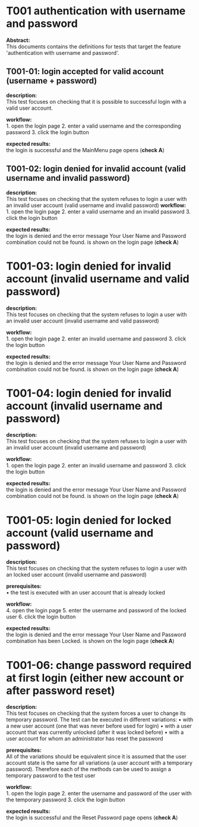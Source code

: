 # T001 authentication with username and password

**Abstract:**  
This documents contains the definitions for tests that target the feature 'authentication with username and password'.

## T001-01: login accepted for valid account (username + password)
**description:**  
This test focuses on checking that it is possible to successful login with a valid user account.

**workflow:**  
    1. open the login page
    2. enter a valid username and the corresponding password
    3. click the login button

**expected results:**  
the login is successful and the MainMenu page opens (**check A**)

## T001-02: login denied for invalid account (valid username and invalid password)
**description:**  
This test focuses on checking that the system refuses to login a user with an invalid user account (valid username and invalid password)
**workflow:**  
    1. open the login page
    2. enter a valid username and an invalid password
    3. click the login button

**expected results:**  
the login is denied and the error message Your User Name and Password combination could not be found. is shown on the login page (**check A**)
# T001-03: login denied for invalid account (invalid username and valid password)

**description:**  
This test focuses on checking that the system refuses to login a user with an invalid user account (invalid username and valid password)

**workflow:**  
    1. open the login page
    2. enter an invalid username and password
    3. click the login button

**expected results:**  
the login is denied and the error message Your User Name and Password combination could not be found. is shown on the login page (**check A**)

# T001-04: login denied for invalid account (invalid username and password)

**description:**  
This test focuses on checking that the system refuses to login a user with an invalid user account (invalid username and password)

**workflow:**  
    1. open the login page
    2. enter an invalid username and password
    3. click the login button

**expected results:**  
the login is denied and the error message Your User Name and Password combination could not be found. is shown on the login page (**check A**)
# T001-05: login denied for locked account (valid username and password)

**description:**  
This test focuses on checking that the system refuses to login a user with an locked user account (invalid username and password)

**prerequisites:**  
    • the test is executed with an user account that is already locked

**workflow:**  
    4. open the login page
    5. enter the username and password of the locked user
    6. click the login button

**expected results:**  
the login is denied and the error message Your User Name and Password combination has been Locked. is shown on the login page (**check A**)
# T001-06: change password required at first login (either new account or after password reset)

**description:**  
This test focuses on checking that the system forces a user to change its temporary password. The test can be executed in different variations:
    • with a new user account (one that was never before used for login)
    • with a user account that was currently unlocked (after it was locked before)
    • with a user account for whom an administrator has reset the password

**prerequisites:**  
All of the variations should be equivalent since it is assumed that the user account state is the same for all variations (a user account with a temporary password). Therefore each of the methods can be used to assign a temporary password to the test user

**workflow:**  
    1. open the login page
    2. enter the username and password of the user with the temporary password
    3. click the login button

**expected results:**  
the login is successful and the Reset Password page opens (**check A**)
